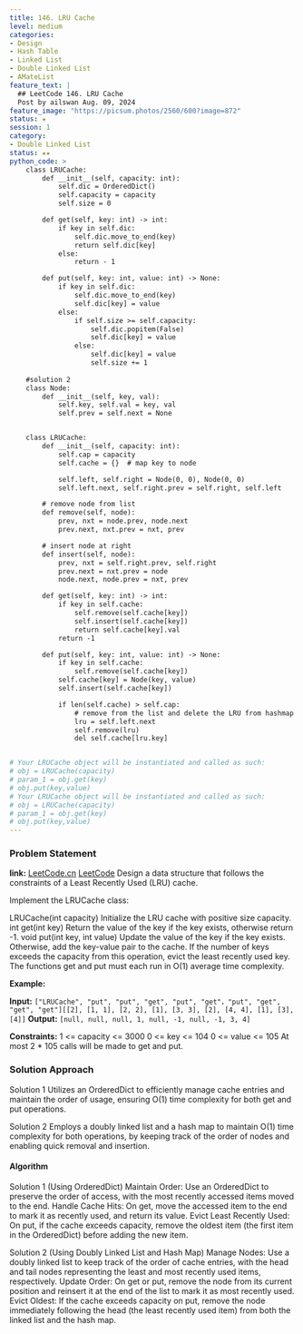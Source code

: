 ```yaml
---
title: 146. LRU Cache
level: medium
categories:
- Design
- Hash Table
- Linked List
- Double Linked List
- AMateList
feature_text: |
  ## LeetCode 146. LRU Cache
  Post by ailswan Aug. 09, 2024
feature_image: "https://picsum.photos/2560/600?image=872"
status: ★
session: 1
category:
- Double Linked List
status: ★★
python_code: >
    class LRUCache:
        def __init__(self, capacity: int):
            self.dic = OrderedDict()
            self.capacity = capacity
            self.size = 0 

        def get(self, key: int) -> int:
            if key in self.dic:
                self.dic.move_to_end(key)
                return self.dic[key]
            else:
                return - 1

        def put(self, key: int, value: int) -> None:
            if key in self.dic:
                self.dic.move_to_end(key)
                self.dic[key] = value
            else:
                if self.size >= self.capacity:
                    self.dic.popitem(False)
                    self.dic[key] = value
                else:
                    self.dic[key] = value
                    self.size += 1
                
    #solution 2
    class Node:
        def __init__(self, key, val):
            self.key, self.val = key, val
            self.prev = self.next = None


    class LRUCache:
        def __init__(self, capacity: int):
            self.cap = capacity
            self.cache = {}  # map key to node

            self.left, self.right = Node(0, 0), Node(0, 0)
            self.left.next, self.right.prev = self.right, self.left

        # remove node from list
        def remove(self, node):
            prev, nxt = node.prev, node.next
            prev.next, nxt.prev = nxt, prev

        # insert node at right
        def insert(self, node):
            prev, nxt = self.right.prev, self.right
            prev.next = nxt.prev = node
            node.next, node.prev = nxt, prev

        def get(self, key: int) -> int:
            if key in self.cache:
                self.remove(self.cache[key])
                self.insert(self.cache[key])
                return self.cache[key].val
            return -1

        def put(self, key: int, value: int) -> None:
            if key in self.cache:
                self.remove(self.cache[key])
            self.cache[key] = Node(key, value)
            self.insert(self.cache[key])

            if len(self.cache) > self.cap:
                # remove from the list and delete the LRU from hashmap
                lru = self.left.next
                self.remove(lru)
                del self.cache[lru.key]


# Your LRUCache object will be instantiated and called as such:
# obj = LRUCache(capacity)
# param_1 = obj.get(key)
# obj.put(key,value)
# Your LRUCache object will be instantiated and called as such:
# obj = LRUCache(capacity)
# param_1 = obj.get(key)
# obj.put(key,value)  
---
```


### Problem Statement
**link:**
[LeetCode.cn](https://leetcode.cn/problems/longest-consecutive-sequence/)
[LeetCode](https://leetcode.com/longest-consecutive-sequence/)
Design a data structure that follows the constraints of a Least Recently Used (LRU) cache.

Implement the LRUCache class:

LRUCache(int capacity) Initialize the LRU cache with positive size capacity.
int get(int key) Return the value of the key if the key exists, otherwise return -1.
void put(int key, int value) Update the value of the key if the key exists. Otherwise, add the key-value pair to the cache. If the number of keys exceeds the capacity from this operation, evict the least recently used key.
The functions get and put must each run in O(1) average time complexity.


 
**Example:**

**Input:** `["LRUCache", "put", "put", "get", "put", "get"，"put", "get", "get", "get"][[2], [1, 1], [2, 2], [1], [3, 3], [2], [4, 4], [1], [3], [4]]`
**Output:** `[null, null, null, 1, null, -1, null, -1, 3, 4]`

**Constraints:**
1 <= capacity <= 3000
0 <= key <= 104
0 <= value <= 105
At most 2 * 105 calls will be made to get and put.

### Solution Approach
Solution 1
Utilizes an OrderedDict to efficiently manage cache entries and maintain the order of usage, ensuring O(1) time complexity for both get and put operations.

Solution 2
Employs a doubly linked list and a hash map to maintain O(1) time complexity for both operations, by keeping track of the order of nodes and enabling quick removal and insertion.

#### Algorithm
Solution 1 (Using OrderedDict)
Maintain Order: Use an OrderedDict to preserve the order of access, with the most recently accessed items moved to the end.
Handle Cache Hits: On get, move the accessed item to the end to mark it as recently used, and return its value.
Evict Least Recently Used: On put, if the cache exceeds capacity, remove the oldest item (the first item in the OrderedDict) before adding the new item.

Solution 2 (Using Doubly Linked List and Hash Map)
Manage Nodes: Use a doubly linked list to keep track of the order of cache entries, with the head and tail nodes representing the least and most recently used items, respectively.
Update Order: On get or put, remove the node from its current position and reinsert it at the end of the list to mark it as most recently used.
Evict Oldest: If the cache exceeds capacity on put, remove the node immediately following the head (the least recently used item) from both the linked list and the hash map.